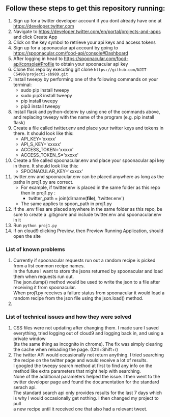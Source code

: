 ## Follow these steps to get this repository running:
1. Sign up for a twitter developer account if you dont already have one at https://developer.twitter.com
2. Navigate to https://developer.twitter.com/en/portal/projects-and-apps and click Create App
3. Click on the key symbol to retrieve your api keys and access tokens
4. Sign up for a spoonacular api account by going to https://spoonacular.com/food-api/console#Dashboard
5. After logging in head to https://spoonacular.com/food-api/console#Profile to obtain your spoonacular api key
6. Clone this repo by executing git clone `https://github.com/NJIT-CS490/project1-sb989.git`
7. Install tweepy by performing one of the following commands on your terminal:
    * sudo pip install tweepy
    * sudo pip3 install tweepy
    * pip install tweepy
    * pip3 install tweepy
8. Install flask and python-dotenv by using one of the commands above, and replacing tweepy with the name of the program (e.g. pip install flask)
9. Create a file called twitter.env and place your twitter keys and tokens in there. It should look like this:
    * API_KEY='xxxxx'
    * API_S_KEY='xxxxx'
    * ACCESS_TOKEN='xxxxx'
    * ACCESS_TOKEN_S='xxxxx'
10. Create a file called spoonacular.env and place your spoonacular api key in there. It should look like this:
    * SPOONACULAR_KEY='xxxxx'
11. twitter.env and spoonacular.env can be placed anywhere as long as the paths in proj1.py are correct.
    * For example, if twitter.env is placed in the same folder as this repo then in proj1.py : 
        * twitter_path = join(dirname(__file__), 'twitter.env') 
    * The same applies to spoon_path in proj1.py
12. If the .env files are placed anywhere in the same folder as this repo, be sure to create a .gitignore and include twitter.env and spoonacular.env in it
13. Run `python proj1.py`
14. If on cloud9 clicking Preview, then Preview Running Application, should open the site


### List of known problems
1.  Currently if spoonacular requests run out a random recipe is picked from a list common recipe names.  
    In the future I want to store the jsons returned by spoonacular and load them when requests run out.  
    The json.dump() method would be used to write the json to a file after receiving it from spoonacular.  
    When proj1.py receives a failure status from spoonacular it would load a random recipe from the json file using the json.load() method.
2.  


### List of technical issues and how they were solved
1.  CSS files were not updating after changing them. I made sure I saved everything, tried logging out of cloud9 and logging back in, and using a private window   
    (its the same thing as incognito in chrome). The fix was simply clearing the cache when reloading the page. (Ctrl+Shift+r)
2.  The twitter API would occasionally not return anything. I tried searching the recipe on the twitter page and would receive a lot of results.  
    I googled the tweepy search method at first to find any info on the method like extra parameters that might help with searching.  
    None of the additional parameters helped the issue. I then went to the twitter developer page and found the documentation for the standard serach api.  
    The standard search api only provides results for the last 7 days which is why I would occasionally get nothing. I then changed my project to pull  
    a new recipe until it received one that also had a relevant tweet. 

